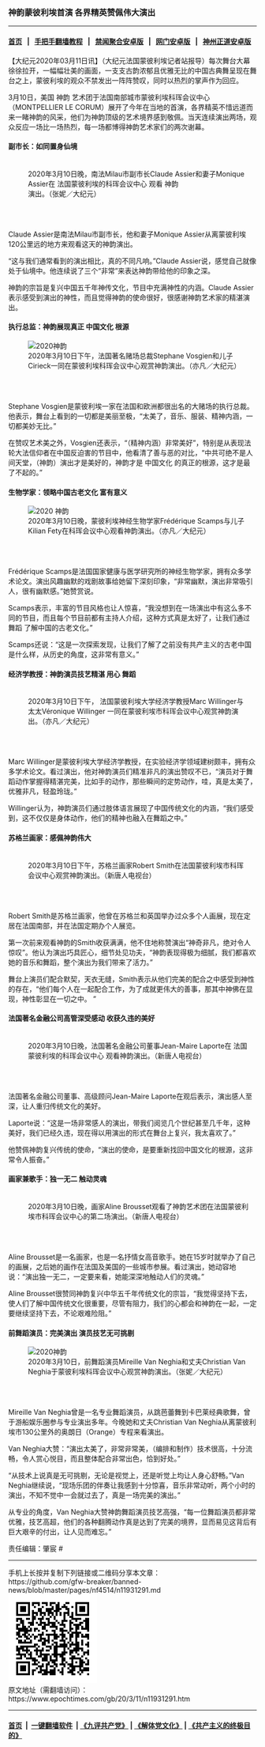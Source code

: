 ### 神韵蒙彼利埃首演 各界精英赞佩伟大演出
------------------------

#### [首页](https://github.com/gfw-breaker/banned-news/blob/master/README.md) &nbsp;&nbsp;|&nbsp;&nbsp; [手把手翻墙教程](https://github.com/gfw-breaker/guides/wiki) &nbsp;&nbsp;|&nbsp;&nbsp; [禁闻聚合安卓版](https://github.com/gfw-breaker/bn-android) &nbsp;&nbsp;|&nbsp;&nbsp; [网门安卓版](https://github.com/oGate2/oGate) &nbsp;&nbsp;|&nbsp;&nbsp; [神州正道安卓版](https://github.com/SzzdOgate/update) 



<div><p>
 【大纪元2020年03月11日讯】（大纪元法国蒙彼利埃记者站报导）每次舞台大幕徐徐拉开，一幅幅壮美的画面，一支支古韵浓郁且优雅无比的中国古典舞呈现在舞台之上，蒙彼利埃的观众不禁发出一阵阵赞叹，同时以热烈的掌声作为回应。
</p>
<p>
 3月10日，美国
 <ok href="https://www.epochtimes.com/gb/tag/%E7%A5%9E%E9%9F%B5.html">
  神韵
 </ok>
 艺术团于法国南部城市蒙彼利埃科珲会议中心（MONTPELLIER LE CORUM）展开了今年在当地的首演，各界精英不惜远道而来一睹神韵的风采，他们为神韵顶级的艺术境界感到敬佩。当天连续演出两场，观众反应一场比一场热烈，每一场都博得神韵艺术家们的两次谢幕。
</p>
<h4>
 副市长：如同置身仙境
</h4>
<figure class="wp-caption aligncenter" id="attachment_11931198" style="width: 450px">
 <ok href="http://i.epochtimes.com/assets/uploads/2020/03/2003101951182639.jpg">
  <img alt="" class="wp-image-11931198 size-medium" src="http://i.epochtimes.com/assets/uploads/2020/03/2003101951182639-450x300.jpg"/>
 </ok>
 <br/><figcaption class="wp-caption-text">
  2020年3月10日晚，南法Milau市副市长Claude Assier和妻子Monique Assier在
  <ok href="https://www.epochtimes.com/gb/tag/%E6%B3%95%E5%9B%BD%E8%92%99%E5%BD%BC%E5%88%A9%E5%9F%83%E7%9A%84%E7%A7%91%E7%8F%B2%E4%BC%9A%E8%AE%AE%E4%B8%AD%E5%BF%83.html">
   法国蒙彼利埃的科珲会议中心
  </ok>
  观看
  <ok href="https://www.epochtimes.com/gb/tag/%E7%A5%9E%E9%9F%B5.html">
   神韵
  </ok>
  演出。（张妮／大纪元）
 </figcaption><br/>
</figure><br/>
<p>
 Claude Assier是南法Milau市副市长，他和妻子Monique Assier从离蒙彼利埃120公里远的地方来观看这天的神韵演出。
</p>
<p>
 “这与我们通常看到的演出相比，真的不同凡响。”Claude Assier说，感觉自己就像处于仙境中。他连续说了三个“非常”来表达神韵带给他的印象之深。
</p>
<p>
 神韵的宗旨是复兴中国五千年神传文化，节目中充满神性的内涵。Claude Assier表示感受到演出的神性，而且觉得神韵的使命很好，很感谢神韵艺术家的精湛演出。
</p>
<h4>
 执行总监：神韵展现真正
 <ok href="https://www.epochtimes.com/gb/tag/%E4%B8%AD%E5%9B%BD%E6%96%87%E5%8C%96.html">
  中国文化
 </ok>
 根源
</h4>
<figure class="wp-caption aligncenter" id="attachment_11930579" style="width: 450px">
 <ok href="http://i.epochtimes.com/assets/uploads/2020/03/200310124255100101.jpg">
  <img alt="2020神韵" class="wp-image-11930579 size-medium" src="http://i.epochtimes.com/assets/uploads/2020/03/200310124255100101-450x300.jpg" title="2020神韵"/>
 </ok>
 <br/><figcaption class="wp-caption-text">
  2020年3月10日下午，法国著名赌场总裁Stephane Vosgien和儿子Cirieck一同在蒙彼利埃科珲会议中心观赏神韵演出。（亦凡／大纪元）
 </figcaption><br/>
</figure><br/>
<p>
 Stephane Vosgien是蒙彼利埃一家在法国和欧洲都很出名的大赌场的执行总裁。他表示，舞台上看到的一切都是美丽至极，“太美了，音乐、服装、精神内涵，一切都美妙无比。”
</p>
<p>
 在赞叹艺术美之外，Vosgien还表示，“（精神内涵）非常美好”，特别是从表现法轮大法信仰者在中国反迫害的节目中，他看清了善与恶的对比，“中共可绝不是人间天堂，（神韵）演出才是美好的，神韵才是
 <ok href="https://www.epochtimes.com/gb/tag/%E4%B8%AD%E5%9B%BD%E6%96%87%E5%8C%96.html">
  中国文化
 </ok>
 的真正的根源，这才是最了不起的。”
</p>
<h4>
 生物学家：领略中国古老文化 富有意义
</h4>
<figure class="wp-caption aligncenter" id="attachment_11931013" style="width: 450px">
 <ok href="http://i.epochtimes.com/assets/uploads/2020/03/2003101816522639.jpg">
  <img alt="2020 神韵" class="wp-image-11931013 size-medium" src="http://i.epochtimes.com/assets/uploads/2020/03/2003101816522639-450x300.jpg" title="2020 神韵"/>
 </ok>
 <br/><figcaption class="wp-caption-text">
  2020年3月10日晚，蒙彼利埃神经生物学家Frédérique Scamps与儿子Kilian Fety在科珲会议中心观看神韵演出。（亦凡／大纪元）
 </figcaption><br/>
</figure><br/>
<p>
 Frédérique Scamps是法国国家健康与医学研究所的神经生物学家，拥有众多学术论文。演出风趣幽默的戏剧故事给她留下深刻印象，“非常幽默，演出非常吸引人，很有幽默感。”她赞赏说。
</p>
<p>
 Scamps表示，丰富的节目风格也让人惊喜，“我没想到在一场演出中有这么多不同的节目，而且每个节目前都有主持人介绍，这种方式真是太好了，让我们通过
 <ok href="https://www.epochtimes.com/gb/tag/%E8%88%9E%E8%B9%88.html">
  舞蹈
 </ok>
 了解中国的古老文化。”
</p>
<p>
 Scamps还说：“这是一次探索发现，让我们了解了之前没有共产主义的古老中国是什么样，从历史的角度，这非常有意义。”
</p>
<h4>
 经济学教授：神韵演员技艺精湛 用心
 <ok href="https://www.epochtimes.com/gb/tag/%E8%88%9E%E8%B9%88.html">
  舞蹈
 </ok>
</h4>
<figure class="wp-caption aligncenter" id="attachment_11931329" style="width: 450px">
 <ok href="http://i.epochtimes.com/assets/uploads/2020/03/200310124244100101.jpg">
  <img alt="" class="wp-image-11931329 size-medium" src="http://i.epochtimes.com/assets/uploads/2020/03/200310124244100101-450x300.jpg"/>
 </ok>
 <br/><figcaption class="wp-caption-text">
  2020年3月10日下午， 法国蒙彼利埃大学经济学教授Marc Willinger与太太Véronique Willinger 一同在蒙彼利埃市科珲会议中心观赏神韵演出。（亦凡／大纪元）
 </figcaption><br/>
</figure><br/>
<p>
 Marc Willinger是蒙彼利埃大学经济学教授，在实验经济学领域建树颇丰，拥有众多学术论文。看过演出，他对神韵演员们精准非凡的演出赞叹不已，“演员对于舞蹈动作掌握得精湛完美，比如手的动作，那些瞬间的定势动作，哇，真是太美了，优雅非凡，轻盈玲珑。”
</p>
<p>
 Willinger认为，神韵演员们通过肢体语言展现了中国传统文化的内涵，“我们感受到，这不仅仅是身体动作，他们的精神也融入在舞蹈之中。”
</p>
<h4>
 苏格兰画家：感佩神韵伟大
</h4>
<figure class="wp-caption aligncenter" id="attachment_11931101" style="width: 450px">
 <ok href="http://i.epochtimes.com/assets/uploads/2020/03/200310145848100101.jpg">
  <img alt="" class="wp-image-11931101 size-medium" src="http://i.epochtimes.com/assets/uploads/2020/03/200310145848100101-450x300.jpg"/>
 </ok>
 <br/><figcaption class="wp-caption-text">
  2020年3月10日下午，苏格兰画家Robert Smith在法国蒙彼利埃市科珲会议中心观赏神韵演出。（新唐人电视台）
 </figcaption><br/>
</figure><br/>
<p>
 Robert Smith是苏格兰画家，他曾在苏格兰和英国举办过众多个人画展，现在定居在法国南部，并在法国定期办个人展览。
</p>
<p>
 第一次前来观看神韵的Smith收获满满，他不住地称赞演出“神奇非凡，绝对令人惊叹”。他认为演出巧具匠心，细节处见功夫，“神韵表现得极为细腻，我们都喜欢她的音乐和舞蹈，整个演出为我们带来了活力。”
</p>
<p>
 舞台上演员们配合默契，天衣无缝，Smith表示从他们完美的配合之中感受到神性的存在，“他们每个人在一起配合工作，为了成就更伟大的善事，那其中神佛在显现，神性彰显在一切之中。 ”
</p>
<h4>
 法国著名金融公司高管深受感动 收获久违的美好
</h4>
<figure class="wp-caption aligncenter" id="attachment_11931243" style="width: 450px">
 <ok href="http://i.epochtimes.com/assets/uploads/2020/03/2003101951322639.jpg">
  <img alt="" class="wp-image-11931243 size-medium" src="http://i.epochtimes.com/assets/uploads/2020/03/2003101951322639-450x300.jpg"/>
 </ok>
 <br/><figcaption class="wp-caption-text">
  2020年3月10日晚，法国著名金融公司董事Jean-Maire Laporte在
  <ok href="https://www.epochtimes.com/gb/tag/%E6%B3%95%E5%9B%BD%E8%92%99%E5%BD%BC%E5%88%A9%E5%9F%83%E7%9A%84%E7%A7%91%E7%8F%B2%E4%BC%9A%E8%AE%AE%E4%B8%AD%E5%BF%83.html">
   法国蒙彼利埃的科珲会议中心
  </ok>
  观看神韵演出。（新唐人电视台）
 </figcaption><br/>
</figure><br/>
<p>
 法国著名金融公司董事、高级顾问Jean-Maire Laporte在观后表示，演出感人至深，让人重归传统文化的美好。
</p>
<p>
 Laporte说：“这是一场非常感人的演出，带我们阅览几个世纪甚至几千年，这种美好，我们已经久违，现在得以用演出的形式在舞台上复兴，我太喜欢了。”
</p>
<p>
 他赞佩神韵复兴传统的使命，“演出的使命，是要重新找回中国文化的根源，这非常令人振奋。”
</p>
<h4>
 画家兼歌手：独一无二 触动灵魂
</h4>
<figure class="wp-caption aligncenter" id="attachment_11931160" style="width: 450px">
 <ok href="http://i.epochtimes.com/assets/uploads/2020/03/2003101828032639.jpg">
  <img alt="" class="wp-image-11931160 size-medium" src="http://i.epochtimes.com/assets/uploads/2020/03/2003101828032639-450x300.jpg"/>
 </ok>
 <br/><figcaption class="wp-caption-text">
  2020年3月10日晚，画家Aline Brousset观看了神韵艺术团在法国蒙彼利埃市科珲会议中心的第二场演出。（新唐人电视台）
 </figcaption><br/>
</figure><br/>
<p>
 Aline Brousset是一名画家，也是一名抒情女高音歌手。她在15岁时就举办了自己的画展，之后她的画作在法国及美国的一些城市参展。看过演出，她动容地说：“演出独一无二，一定要来看，她能深深地触动人们的灵魂。”
</p>
<p>
 Aline Brousset很赞同神韵复兴中华五千年传统文化的宗旨，“我觉得坚持下去，使人们了解中国传统文化很重要，尽管有阻力，我们的心都会和神韵在一起，一定要继续坚持下去，不论艰难险阻。”
</p>
<h4>
 前舞蹈演员：完美演出 演员技艺无可挑剔
</h4>
<figure class="wp-caption aligncenter" id="attachment_11931334" style="width: 450px">
 <ok href="http://i.epochtimes.com/assets/uploads/2020/03/2003101822092639.jpg">
  <img alt="2020神韵" class="wp-image-11931334 size-medium" src="http://i.epochtimes.com/assets/uploads/2020/03/2003101822092639-450x300.jpg" title="2020神韵"/>
 </ok>
 <br/><figcaption class="wp-caption-text">
  2020年3月10日，前舞蹈演员Mireille Van Neghia和丈夫Christian Van Neghia于蒙彼利埃科珲会议中心观赏神韵演出。（张妮／大纪元）
 </figcaption><br/>
</figure><br/>
<p>
 Mireille Van Neghia曾是一名专业舞蹈演员，从跳芭蕾舞到卡巴莱经典歌舞，曾于游船娱乐圈参与专业演出多年。今晚她和丈夫Christian Van Neghia从离蒙彼利埃市130公里外的奥朗日（Orange）专程来看演出。
</p>
<p>
 Van Neghia大赞：“演出太美了，非常非常美，（编排和制作）技术很高，十分流畅，令人赏心悦目，而且整体配合非常出色，恰到好处。”
</p>
<p>
 “从技术上说真是无可挑剔，无论是视觉上，还是听觉上均让人身心舒畅。”Van Neghia继续说，“现场乐团的伴奏让我感到十分惊喜，音乐非常动听，两个小时的演出，不知不觉中一会就过去了，真是一场完美的演出。”
</p>
<p>
 从专业的角度，Van Neghia大赞神韵舞蹈演员技艺高强，“每一位舞蹈演员都非常优雅，技艺高超，他们的各种翻腾动作真是达到了完美的境界，显而易见这背后有巨大艰辛的付出，让人见而难忘。”
</p>
<p>
 责任编辑：肇宸 #
</p>
</div>
<hr/>
手机上长按并复制下列链接或二维码分享本文章：<br/>
https://github.com/gfw-breaker/banned-news/blob/master/pages/nf4514/n11931291.md <br/>
<a href='https://github.com/gfw-breaker/banned-news/blob/master/pages/nf4514/n11931291.md'><img src='https://github.com/gfw-breaker/banned-news/blob/master/pages/nf4514/n11931291.md.png'/></a> <br/>
原文地址（需翻墙访问）：https://www.epochtimes.com/gb/20/3/11/n11931291.htm


------------------------
#### [首页](https://github.com/gfw-breaker/banned-news/blob/master/README.md) &nbsp;|&nbsp; [一键翻墙软件](https://github.com/gfw-breaker/nogfw/blob/master/README.md) &nbsp;| [《九评共产党》](https://github.com/gfw-breaker/9ping.md/blob/master/README.md#九评之一评共产党是什么) | [《解体党文化》](https://github.com/gfw-breaker/jtdwh.md/blob/master/README.md) | [《共产主义的终极目的》](https://github.com/gfw-breaker/gczydzjmd.md/blob/master/README.md)


<img src='http://gfw-breaker.win/banned-news/pages/nf4514/n11931291.md' width='0px' height='0px'/>